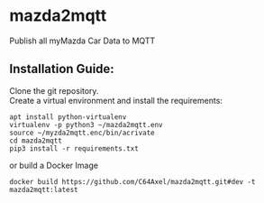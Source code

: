 # mazda2mqtt
Publish all myMazda Car Data to MQTT

## Installation Guide:
Clone the git repository.  
Create a virtual environment and install the requirements:  
```
apt install python-virtualenv
virtualenv -p python3 ~/mazda2mqtt.env
source ~/myzda2mqtt.enc/bin/acrivate
cd mazda2mqtt 
pip3 install -r requirements.txt
```

or build a Docker Image
```
docker build https://github.com/C64Axel/mazda2mqtt.git#dev -t mazda2mqtt:latest
```